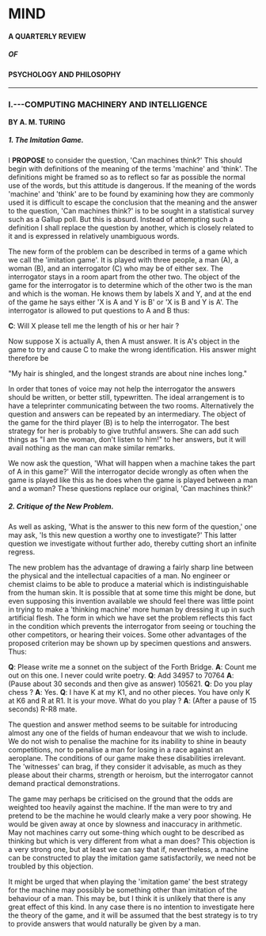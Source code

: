 # MIND

#### A QUARTERLY REVIEW

##### OF

#### PSYCHOLOGY AND PHILOSOPHY

---

### I.---COMPUTING MACHINERY AND INTELLIGENCE

**BY A. M. TURING**

##### 1. _The Imitation Game._

I **PROPOSE** to consider the question, 'Can machines think?' This should begin with definitions of the meaning of the terms 'machine' and 'think'. The definitions might be framed so as to reflect so far as possible the normal use of the words, but this attitude is dangerous. If the meaning of the words 'machine' and 'think' are to be found by examining how they are commonly used it is difficult to escape the conclusion that the meaning and the answer to the question, 'Can machines think?' is to be sought in a statistical survey such as a Gallup poll. But this is absurd. Instead of attempting such a definition I shall replace the question by another, which is closely related to it and is expressed in relatively unambiguous words.

The new form of the problem can be described in terms of a game which we call the 'imitation game'. It is played with three people, a man (A), a woman (B), and an interrogator (C) who may be of either sex. The interrogator stays in a room apart from the other two. The object of the game for the interrogator is to determine which of the other two is the man and which is the woman. He knows them by labels X and Y, and at the end of the game he says either 'X is A and Y is B' or 'X is B and Y is A'. The interrogator is allowed to put questions to A and B thus:

**C**: Will X please tell me the length of his or her hair ?

Now suppose X is actually A, then A must answer. It is A's object in the game to try and cause C to make the wrong identification. His answer might therefore be

"My hair is shingled, and the longest strands are about nine inches long."

In order that tones of voice may not help the interrogator the answers should be written, or better still, typewritten. The ideal arrangement is to have a teleprinter communicating between the two rooms. Alternatively the question and answers can be repeated by an intermediary. The object of the game for the third player (B) is to help the interrogator. The best strategy for her is probably to give truthful answers. She can add such things as "I am the woman, don't listen to him!" to her answers, but it will avail nothing as the man can make similar remarks.

We now ask the question, 'What will happen when a machine takes the part of A in this game?' Will the interrogator decide wrongly as often when the game is played like this as he does when the game is played between a man and a woman? These questions replace our original, 'Can machines think?'

##### 2. *Critique of the New Problem.*

As well as asking, 'What is the answer to this new form of the question,' one may ask, 'Is this new question a worthy one to investigate?' This latter question we investigate without further ado, thereby cutting short an infinite regress.

The new problem has the advantage of drawing a fairly sharp line between the physical and the intellectual capacities of a man. No engineer or chemist claims to be able to produce a material which is indistinguishable from the human skin. It is possible that at some time this might be done, but even supposing this invention available we should feel there was little point in trying to make a 'thinking machine' more human by dressing it up in such artificial flesh. The form in which we have set the problem reflects this fact in the condition which prevents the interrogator from seeing or touching the other competitors, or hearing their voices. Some other advantages of the proposed criterion may be shown up by specimen questions and answers. Thus:

**Q**: Please write me a sonnet on the subject of the Forth Bridge.
**A**: Count me out on this one. I never could write poetry.
**Q**: Add 34957 to 70764
**A**: (Pause about 30 seconds and then give as answer) 105621.
**Q**: Do you play chess ?
**A**: Yes.
**Q**: I have K at my K1, and no other pieces. You have only K at K6 and R at R1. It is your move. What do you play ?
**A**: (After a pause of 15 seconds) R-R8 mate.

The question and answer method seems to be suitable for introducing almost any one of the fields of human endeavour that we wish to include. We do not wish to penalise the machine for its inability to shine in beauty competitions, nor to penalise a man for losing in a race against an aeroplane. The conditions of our game make these disabilities irrelevant. The 'witnesses' can brag, if they consider it advisable, as much as they please about their charms, strength or heroism, but the interrogator cannot demand practical demonstrations.

The game may perhaps be criticised on the ground that the odds are weighted too heavily against the machine. If the man were to try and pretend to be the machine he would clearly make a very poor showing. He would be given away at once by slowness and inaccuracy in arithmetic. May not machines carry out some-thing which ought to be described as thinking but which is very different from what a man does? This objection is a very strong one, but at least we can say that if, nevertheless, a machine can be constructed to play the imitation game satisfactorily, we need not be troubled by this objection.

It might be urged that when playing the 'imitation game' the best strategy for the machine may possibly be something other than imitation of the behaviour of a man. This may be, but I think it is unlikely that there is any great effect of this kind. In any case there is no intention to investigate here the theory of the game, and it will be assumed that the best strategy is to try to provide answers that would naturally be given by a man.
